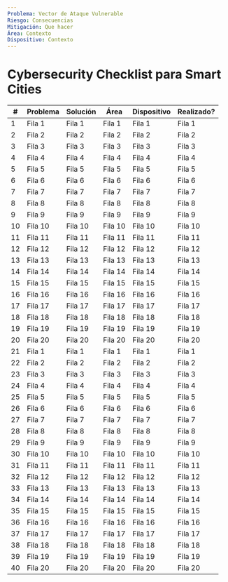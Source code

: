 ```yaml
---
Problema: Vector de Ataque Vulnerable
Riesgo: Consecuencias
Mitigación: Que hacer
Área: Contexto
Dispositivo: Contexto
---
```



# Cybersecurity Checklist para Smart Cities

| # | Problema | Solución | Área | Dispositivo | Realizado? |
|-----------|-----------|-----------|-----------|-----------|-----------|
| 1    | Fila 1    | Fila 1    | Fila 1    | Fila 1    | Fila 1    |
| 2    | Fila 2    | Fila 2    | Fila 2    | Fila 2    | Fila 2    |
| 3    | Fila 3    | Fila 3    | Fila 3    | Fila 3    | Fila 3    |
| 4    | Fila 4    | Fila 4    | Fila 4    | Fila 4    | Fila 4    |
| 5    | Fila 5    | Fila 5    | Fila 5    | Fila 5    | Fila 5    |
| 6    | Fila 6    | Fila 6    | Fila 6    | Fila 6    | Fila 6    |
| 7    | Fila 7    | Fila 7    | Fila 7    | Fila 7    | Fila 7    |
| 8    | Fila 8    | Fila 8    | Fila 8    | Fila 8    | Fila 8    |
| 9    | Fila 9    | Fila 9    | Fila 9    | Fila 9    | Fila 9    |
| 10   | Fila 10   | Fila 10   | Fila 10   | Fila 10   | Fila 10   |
| 11   | Fila 11   | Fila 11   | Fila 11   | Fila 11   | Fila 11   |
| 12   | Fila 12   | Fila 12   | Fila 12   | Fila 12   | Fila 12   |
| 13   | Fila 13   | Fila 13   | Fila 13   | Fila 13   | Fila 13   |
| 14   | Fila 14   | Fila 14   | Fila 14   | Fila 14   | Fila 14   |
| 15   | Fila 15   | Fila 15   | Fila 15   | Fila 15   | Fila 15   |
| 16   | Fila 16   | Fila 16   | Fila 16   | Fila 16   | Fila 16   |
| 17   | Fila 17   | Fila 17   | Fila 17   | Fila 17   | Fila 17   |
| 18   | Fila 18   | Fila 18   | Fila 18   | Fila 18   | Fila 18   |
| 19   | Fila 19   | Fila 19   | Fila 19   | Fila 19   | Fila 19   |
| 20   | Fila 20   | Fila 20   | Fila 20   | Fila 20   | Fila 20   |
| 21    | Fila 1    | Fila 1    | Fila 1    | Fila 1    | Fila 1    |
| 22    | Fila 2    | Fila 2    | Fila 2    | Fila 2    | Fila 2    |
| 23    | Fila 3    | Fila 3    | Fila 3    | Fila 3    | Fila 3    |
| 24    | Fila 4    | Fila 4    | Fila 4    | Fila 4    | Fila 4    |
| 25    | Fila 5    | Fila 5    | Fila 5    | Fila 5    | Fila 5    |
| 26    | Fila 6    | Fila 6    | Fila 6    | Fila 6    | Fila 6    |
| 27    | Fila 7    | Fila 7    | Fila 7    | Fila 7    | Fila 7    |
| 28    | Fila 8    | Fila 8    | Fila 8    | Fila 8    | Fila 8    |
| 29    | Fila 9    | Fila 9    | Fila 9    | Fila 9    | Fila 9    |
| 30   | Fila 10   | Fila 10   | Fila 10   | Fila 10   | Fila 10   |
| 31   | Fila 11   | Fila 11   | Fila 11   | Fila 11   | Fila 11   |
| 32   | Fila 12   | Fila 12   | Fila 12   | Fila 12   | Fila 12   |
| 33   | Fila 13   | Fila 13   | Fila 13   | Fila 13   | Fila 13   |
| 34   | Fila 14   | Fila 14   | Fila 14   | Fila 14   | Fila 14   |
| 35   | Fila 15   | Fila 15   | Fila 15   | Fila 15   | Fila 15   |
| 36   | Fila 16   | Fila 16   | Fila 16   | Fila 16   | Fila 16   |
| 37   | Fila 17   | Fila 17   | Fila 17   | Fila 17   | Fila 17   |
| 38   | Fila 18   | Fila 18   | Fila 18   | Fila 18   | Fila 18   |
| 39   | Fila 19   | Fila 19   | Fila 19   | Fila 19   | Fila 19   |
| 40   | Fila 20   | Fila 20   | Fila 20   | Fila 20   | Fila 20   |
